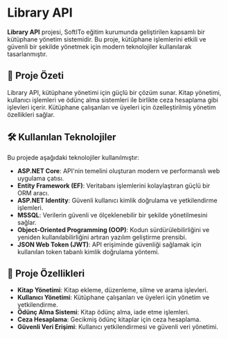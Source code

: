 # Library API

**Library API** projesi, SoftITo eğitim kurumunda geliştirilen kapsamlı bir kütüphane yönetim sistemidir. Bu proje, kütüphane işlemlerini etkili ve güvenli bir şekilde yönetmek için modern teknolojiler kullanılarak tasarlanmıştır.

## 🌟 Proje Özeti

Library API, kütüphane yönetimi için güçlü bir çözüm sunar. Kitap yönetimi, kullanıcı işlemleri ve ödünç alma sistemleri ile birlikte ceza hesaplama gibi işlevleri içerir. Kütüphane çalışanları ve üyeleri için özelleştirilmiş yönetim özellikleri sağlar.

## 🛠️ Kullanılan Teknolojiler

Bu projede aşağıdaki teknolojiler kullanılmıştır:

- **ASP.NET Core**: API'nin temelini oluşturan modern ve performanslı web uygulama çatısı.
- **Entity Framework (EF)**: Veritabanı işlemlerini kolaylaştıran güçlü bir ORM aracı.
- **ASP.NET Identity**: Güvenli kullanıcı kimlik doğrulama ve yetkilendirme işlemleri.
- **MSSQL**: Verilerin güvenli ve ölçeklenebilir bir şekilde yönetilmesini sağlar.
- **Object-Oriented Programming (OOP)**: Kodun sürdürülebilirliğini ve yeniden kullanılabilirliğini artıran yazılım geliştirme prensibi.
- **JSON Web Token (JWT)**: API erişiminde güvenliği sağlamak için kullanılan token tabanlı kimlik doğrulama yöntemi.

## 🚀 Proje Özellikleri

- **Kitap Yönetimi**: Kitap ekleme, düzenleme, silme ve arama işlevleri.
- **Kullanıcı Yönetimi**: Kütüphane çalışanları ve üyeleri için yönetim ve yetkilendirme.
- **Ödünç Alma Sistemi**: Kitap ödünç alma, iade etme işlemleri.
- **Ceza Hesaplama**: Gecikmiş ödünç kitaplar için ceza hesaplama.
- **Güvenli Veri Erişimi**: Kullanıcı yetkilendirmesi ve güvenli veri yönetimi.
